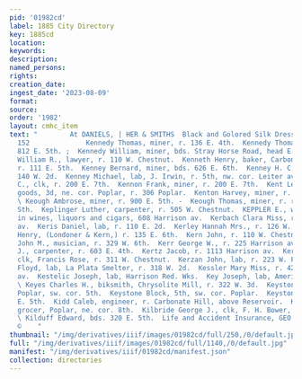 ```yaml
---
pid: '01982cd'
label: 1885 City Directory
key: 1885cd
location: 
keywords: 
description: 
named_persons: 
rights: 
creation_date: 
ingest_date: '2023-08-09'
format: 
source: 
order: '1982'
layout: cmhc_item
text: "        At DANIELS, | HER & SMITHS  Black and Golored Silk Dresses x:s  KEN
  152              Kennedy Thomas, miner, r. 136 E. 4th.  Kennedy Thomas, miner, r.
  812 E. 5th. ;  Kennedy William, miner, bds. Stray Horse Road, head E. 4th.  Kennedy
  William R., lawyer, r. 110 W. Chestnut.  Kenneth Henry, baker, Carbonate Bakery,
  r. 111 E. 5th.  Kenney Bernard, miner, bds. 626 E. 6th.  Kenney H. C., miner, r.
  140 W. 2d.  Kenney Michael, lab, J. Irwin, r. 5th, nw. cor. Leiter av.  Kennon Charles
  C., clk, r. 200 E. 7th.  Kennon Frank, miner, r. 200 E. 7th.  Kent Levi G., dry
  goods, 3d, ne. cor. Poplar, r. 306 Poplar.  Kenton Harvey, miner, r. 621 E. 6th.
  \ Keough Ambrose, miner, r. 900 E. 5th. -  Keough Thomas, miner, r. rear 405 E.
  Sth.  Keplinger Luther, carpenter, r. 505 W. Chestnut.  KEPPLER E., whol. dealer
  in wines, liquors and cigars, 608 Harrison av.  Kerbach Clara Miss, r. 312 N. Leiter
  av.  Keris Daniel, lab, r. 110 E. 2d.  Kerley Hannah Mrs., r. 126 W. Front.  Kern
  Henry, (Londoner & Kern,) r. 135 E. 6th.  Kern John, r. 110 W. Chestnut.  Kerns
  John M., musician, r. 329 W. 6th.  Kerr George W., r. 225 Harrison av.  Kerr William
  J., carpenter, r. 603 E. 4th.  Kertz Jacob, r. 1113 Harrison av.  Kerwin James H.,
  clk, Francis Rose, r. 311 W. Chestnut.  Kerzan John, lab, r. 223 W. Front.  Kessler
  Floyd, lab, La Plata Smelter, r. 318 W. 2d.  Kessler Mary Miss, r. 427 Harrison
  av.  Kestelic Joseph, lab, Harrison Red. Wks.  Key Joseph, lab, American Smelter.
  \ Keyes Charles H., biksmith, Chrysolite Mill, r. 322 W. 3d.  Keystone Bath Rooms,
  Poplar, sw. cor. 5th.  Keystone Block, 5th, sw. cor. Poplar.  Keystone House, 629
  E. 5th.  Kidd Caleb, engineer, r. Carbonate Hill, above Reservoir.  Kierulff Anker,
  grocer, Poplar, ne. cor. 8th.  Kilbride George J., clk, F. H. Bower, r. 146 E. 6th.
  \ Kilduff Edward, bds. 320 E. 5th.  Life and Accident Insurance, GEO. 0. KEELER
  ©    "
thumbnail: "/img/derivatives/iiif/images/01982cd/full/250,/0/default.jpg"
full: "/img/derivatives/iiif/images/01982cd/full/1140,/0/default.jpg"
manifest: "/img/derivatives/iiif/01982cd/manifest.json"
collection: directories
---
```

